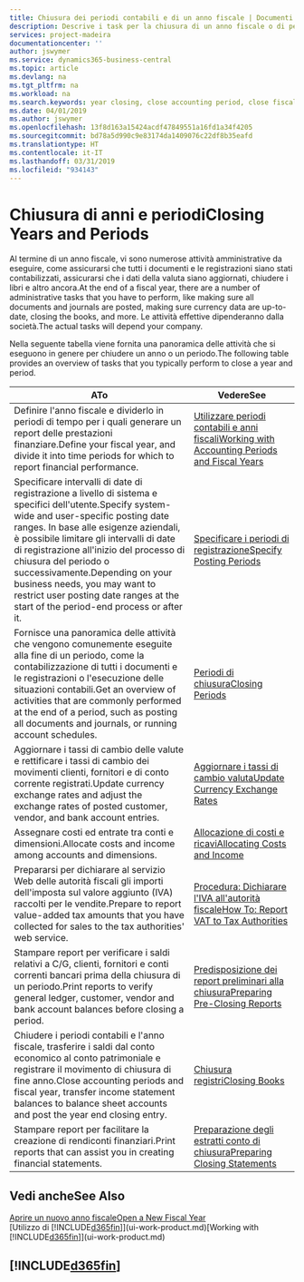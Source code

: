 ```yaml
---
title: Chiusura dei periodi contabili e di un anno fiscale | Documenti Microsoft
description: Descrive i task per la chiusura di un anno fiscale o di periodi contabili, ad esempio, per garantire che documenti e registrazioni vengano contabilizzati e per verificare i saldi di conti correnti.
services: project-madeira
documentationcenter: ''
author: jswymer
ms.service: dynamics365-business-central
ms.topic: article
ms.devlang: na
ms.tgt_pltfrm: na
ms.workload: na
ms.search.keywords: year closing, close accounting period, close fiscal year, bank account detailed trial balance
ms.date: 04/01/2019
ms.author: jswymer
ms.openlocfilehash: 13f8d163a15424acdf47849551a16fd1a34f4205
ms.sourcegitcommit: bd78a5d990c9e83174da1409076c22df8b35eafd
ms.translationtype: HT
ms.contentlocale: it-IT
ms.lasthandoff: 03/31/2019
ms.locfileid: "934143"
---
```

# <a name="closing-years-and-periods"></a><span data-ttu-id="06293-103">Chiusura di anni e periodi</span><span class="sxs-lookup"><span data-stu-id="06293-103">Closing Years and Periods</span></span>
<span data-ttu-id="06293-104">Al termine di un anno fiscale, vi sono numerose attività amministrative da eseguire, come assicurarsi che tutti i documenti e le registrazioni siano stati contabilizzati, assicurarsi che i dati della valuta siano aggiornati, chiudere i libri e altro ancora.</span><span class="sxs-lookup"><span data-stu-id="06293-104">At the end of a fiscal year, there are a number of administrative tasks that you have to perform, like making sure all documents and journals are posted, making sure currency data are up-to-date, closing the books, and more.</span></span> <span data-ttu-id="06293-105">Le attività effettive dipenderanno dalla società.</span><span class="sxs-lookup"><span data-stu-id="06293-105">The actual tasks will depend your company.</span></span>

<span data-ttu-id="06293-106">Nella seguente tabella viene fornita una panoramica delle attività che si eseguono in genere per chiudere un anno o un periodo.</span><span class="sxs-lookup"><span data-stu-id="06293-106">The following table provides an overview of tasks that you typically perform to close a year and period.</span></span>

| <span data-ttu-id="06293-107">A</span><span class="sxs-lookup"><span data-stu-id="06293-107">To</span></span> | <span data-ttu-id="06293-108">Vedere</span><span class="sxs-lookup"><span data-stu-id="06293-108">See</span></span> |
| --- | --- |
| <span data-ttu-id="06293-109">Definire l'anno fiscale e dividerlo in periodi di tempo per i quali generare un report delle prestazioni finanziare.</span><span class="sxs-lookup"><span data-stu-id="06293-109">Define your fiscal year, and divide it into time periods for which to report financial performance.</span></span> | [<span data-ttu-id="06293-110">Utilizzare periodi contabili e anni fiscali</span><span class="sxs-lookup"><span data-stu-id="06293-110">Working with Accounting Periods and Fiscal Years</span></span>](finance-accounting-periods-and-fiscal-years.md)|
| <span data-ttu-id="06293-111">Specificare intervalli di date di registrazione a livello di sistema e specifici dell'utente.</span><span class="sxs-lookup"><span data-stu-id="06293-111">Specify system-wide and user-specific posting date ranges.</span></span> <span data-ttu-id="06293-112">In base alle esigenze aziendali, è possibile limitare gli intervalli di date di registrazione all'inizio del processo di chiusura del periodo o successivamente.</span><span class="sxs-lookup"><span data-stu-id="06293-112">Depending on your business needs, you may want to restrict user posting date ranges at the start of the period-end process or after it.</span></span> |[<span data-ttu-id="06293-113">Specificare i periodi di registrazione</span><span class="sxs-lookup"><span data-stu-id="06293-113">Specify Posting Periods</span></span>](finance-how-specify-posting-periods.md) |
| <span data-ttu-id="06293-114">Fornisce una panoramica delle attività che vengono comunemente eseguite alla fine di un periodo, come la contabilizzazione di tutti i documenti e le registrazioni o l'esecuzione delle situazioni contabili.</span><span class="sxs-lookup"><span data-stu-id="06293-114">Get an overview of activities that are commonly performed at the end of a period, such as posting all documents and journals, or running account schedules.</span></span> |[<span data-ttu-id="06293-115">Periodi di chiusura</span><span class="sxs-lookup"><span data-stu-id="06293-115">Closing Periods</span></span>](year-how-complete-period-end-processes.md) |
| <span data-ttu-id="06293-116">Aggiornare i tassi di cambio delle valute e rettificare i tassi di cambio dei movimenti clienti, fornitori e di conto corrente registrati.</span><span class="sxs-lookup"><span data-stu-id="06293-116">Update currency exchange rates and adjust the exchange rates of posted customer, vendor, and bank account entries.</span></span> |[<span data-ttu-id="06293-117">Aggiornare i tassi di cambio valuta</span><span class="sxs-lookup"><span data-stu-id="06293-117">Update Currency Exchange Rates</span></span>](finance-how-update-currencies.md) |
| <span data-ttu-id="06293-118">Assegnare costi ed entrate tra conti e dimensioni.</span><span class="sxs-lookup"><span data-stu-id="06293-118">Allocate costs and income among accounts and dimensions.</span></span> |[<span data-ttu-id="06293-119">Allocazione di costi e ricavi</span><span class="sxs-lookup"><span data-stu-id="06293-119">Allocating Costs and Income</span></span>](year-allocate-costs-income.md) |
| <span data-ttu-id="06293-120">Prepararsi per dichiarare al servizio Web delle autorità fiscali gli importi dell'imposta sul valore aggiunto (IVA) raccolti per le vendite.</span><span class="sxs-lookup"><span data-stu-id="06293-120">Prepare to report value-added tax amounts that you have collected for sales to the tax authorities' web service.</span></span> |[<span data-ttu-id="06293-121">Procedura: Dichiarare l'IVA all'autorità fiscale</span><span class="sxs-lookup"><span data-stu-id="06293-121">How To: Report VAT to Tax Authorities</span></span>](finance-how-report-vat.md)|
| <span data-ttu-id="06293-122">Stampare report per verificare i saldi relativi a C/G, clienti, fornitori e conti correnti bancari prima della chiusura di un periodo.</span><span class="sxs-lookup"><span data-stu-id="06293-122">Print reports to verify general ledger, customer, vendor and bank account balances before closing a period.</span></span> |[<span data-ttu-id="06293-123">Predisposizione dei report preliminari alla chiusura</span><span class="sxs-lookup"><span data-stu-id="06293-123">Preparing Pre-Closing Reports</span></span>](year-prepare-preclose-reports.md) |
| <span data-ttu-id="06293-124">Chiudere i periodi contabili e l'anno fiscale, trasferire i saldi dal conto economico al conto patrimoniale e registrare il movimento di chiusura di fine anno.</span><span class="sxs-lookup"><span data-stu-id="06293-124">Close accounting periods and fiscal year, transfer income statement balances to balance sheet accounts and post the year end closing entry.</span></span> |[<span data-ttu-id="06293-125">Chiusura registri</span><span class="sxs-lookup"><span data-stu-id="06293-125">Closing Books</span></span>](year-close-books.md) |
| <span data-ttu-id="06293-126">Stampare report per facilitare la creazione di rendiconti finanziari.</span><span class="sxs-lookup"><span data-stu-id="06293-126">Print reports that can assist you in creating financial statements.</span></span> |[<span data-ttu-id="06293-127">Preparazione degli estratti conto di chiusura</span><span class="sxs-lookup"><span data-stu-id="06293-127">Preparing Closing Statements</span></span>](year-prepare-close-statement.md) |

## <a name="see-also"></a><span data-ttu-id="06293-128">Vedi anche</span><span class="sxs-lookup"><span data-stu-id="06293-128">See Also</span></span>
[<span data-ttu-id="06293-129">Aprire un nuovo anno fiscale</span><span class="sxs-lookup"><span data-stu-id="06293-129">Open a New Fiscal Year</span></span>](finance-how-open-new-fiscal-year.md)  
<span data-ttu-id="06293-130">[Utilizzo di [!INCLUDE[d365fin](includes/d365fin_md.md)]](ui-work-product.md)</span><span class="sxs-lookup"><span data-stu-id="06293-130">[Working with [!INCLUDE[d365fin](includes/d365fin_md.md)]](ui-work-product.md)</span></span>

## [!INCLUDE[d365fin](includes/free_trial_md.md)]  
 
